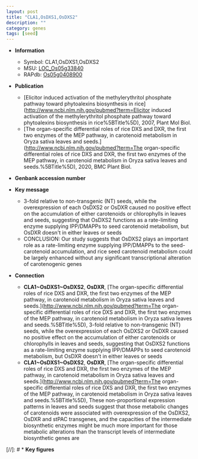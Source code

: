 ```yaml
---
layout: post
title: "CLA1,OsDXS1,OsDXS2"
description: ""
category: genes
tags: [seed]
---
```


* **Information**  
    + Symbol: CLA1,OsDXS1,OsDXS2  
    + MSU: [LOC_Os05g33840](http://rice.uga.edu/cgi-bin/ORF_infopage.cgi?orf=LOC_Os05g33840)  
    + RAPdb: [Os05g0408900](http://rapdb.dna.affrc.go.jp/viewer/gbrowse_details/irgsp1?name=Os05g0408900)  

* **Publication**  
    + [Elicitor induced activation of the methylerythritol phosphate pathway toward phytoalexins biosynthesis in rice](http://www.ncbi.nlm.nih.gov/pubmed?term=Elicitor induced activation of the methylerythritol phosphate pathway toward phytoalexins biosynthesis in rice%5BTitle%5D), 2007, Plant Mol Biol.
    + [The organ-specific differential roles of rice DXS and DXR, the first two enzymes of the MEP pathway, in carotenoid metabolism in Oryza sativa leaves and seeds.](http://www.ncbi.nlm.nih.gov/pubmed?term=The organ-specific differential roles of rice DXS and DXR, the first two enzymes of the MEP pathway, in carotenoid metabolism in Oryza sativa leaves and seeds.%5BTitle%5D), 2020, BMC Plant Biol.

* **Genbank accession number**  

* **Key message**  
    + 3-fold relative to non-transgenic (NT) seeds, while the overexpression of each OsDXS2 or OsDXR caused no positive effect on the accumulation of either carotenoids or chlorophylls in leaves and seeds, suggesting that OsDXS2 functions as a rate-limiting enzyme supplying IPP/DMAPPs to seed carotenoid metabolism, but OsDXR doesn&#39;t in either leaves or seeds
    + CONCLUSION: Our study suggests that OsDXS2 plays an important role as a rate-limiting enzyme supplying IPP/DMAPPs to the seed-carotenoid accumulation, and rice seed carotenoid metabolism could be largely enhanced without any significant transcriptional alteration of carotenogenic genes

* **Connection**  
    + __CLA1~OsDXS1~OsDXS2__, __OsDXR__, [The organ-specific differential roles of rice DXS and DXR, the first two enzymes of the MEP pathway, in carotenoid metabolism in Oryza sativa leaves and seeds.](http://www.ncbi.nlm.nih.gov/pubmed?term=The organ-specific differential roles of rice DXS and DXR, the first two enzymes of the MEP pathway, in carotenoid metabolism in Oryza sativa leaves and seeds.%5BTitle%5D), 3-fold relative to non-transgenic (NT) seeds, while the overexpression of each OsDXS2 or OsDXR caused no positive effect on the accumulation of either carotenoids or chlorophylls in leaves and seeds, suggesting that OsDXS2 functions as a rate-limiting enzyme supplying IPP/DMAPPs to seed carotenoid metabolism, but OsDXR doesn&#39;t in either leaves or seeds
    + __CLA1~OsDXS1~OsDXS2__, __OsDXR__, [The organ-specific differential roles of rice DXS and DXR, the first two enzymes of the MEP pathway, in carotenoid metabolism in Oryza sativa leaves and seeds.](http://www.ncbi.nlm.nih.gov/pubmed?term=The organ-specific differential roles of rice DXS and DXR, the first two enzymes of the MEP pathway, in carotenoid metabolism in Oryza sativa leaves and seeds.%5BTitle%5D),  These non-proportional expression patterns in leaves and seeds suggest that those metabolic changes of carotenoids were associated with overexpression of the OsDXS2, OsDXR and stPAC transgenes, and the capacities of the intermediate biosynthetic enzymes might be much more important for those metabolic alterations than the transcript levels of intermediate biosynthetic genes are

[//]: # * **Key figures**  


